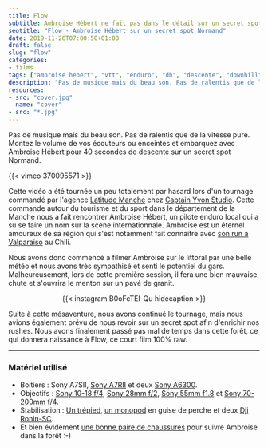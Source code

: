 ```yaml
---
title: Flow
subtitle: Ambroise Hébert ne fait pas dans le détail sur un secret spot normand
seotitle: "Flow - Ambroise Hébert sur un secret spot Normand"
date: 2019-11-26T07:00:50+01:00
draft: false
slug: "flow"
categories:
- films
tags: ["ambroise hebert", "vtt", "enduro", "dh", "descente", "downhill", "cherbourg", "normandie", "manche"]
description: "Pas de musique mais du beau son. Pas de ralentis que de la vitesse pure. Ambroise Hébert ne fait pas dans le détail sur un secret spot normand."
resources:
- src: "cover.jpg"
  name: "cover"
- src: "*.jpg"
---
```


Pas de musique mais du beau son. Pas de ralentis que de la vitesse pure. Montez le volume de vos écouteurs ou enceintes et embarquez avec Ambroise Hébert pour 40 secondes de descente sur un secret spot Normand.

<div>
{{< vimeo 370095571 >}}
</div>

Cette vidéo a été tournée un peu totalement par hasard lors d'un tournage commandé par l'agence [Latitude Manche](https://latitude-manche.fr/) chez [Captain Yvon Studio](https://captainyvon.fr/). Cette commande autour du tourisme et du sport dans le département de la Manche nous a fait rencontrer Ambroise Hébert, un pilote enduro local qui a su se faire un nom sur la scène internationnale. Ambroise est un éternel amoureux de sa région qui s'est notamment fait connaitre avec [son run à Valparaiso](https://youtu.be/9x37p8ubZwc) au Chili.

Nous avons donc commencé à filmer Ambroise sur le littoral par une belle météo et nous avons très sympathisé et senti le potentiel du gars. Malheureusement, lors de cette première session, il fera une bien mauvaise chute et s'ouvrira le menton sur un pavé de granit.

<div align="center">
{{< instagram B0oFcTEl-Qu hidecaption >}}
</div>

Suite à cette mésaventure, nous avons continué le tournage, mais nous avions également prévu de nous revoir sur un secret spot afin d'enrichir nos rushes. Nous avons finalement passé pas mal de temps dans cette forêt, ce qui donnera naissance à Flow, ce court film 100% raw.

***

### Matériel utilisé

* Boitiers : Sony A7SII, [Sony A7RII](https://amzn.to/34dvyHM) et deux [Sony A6300](https://amzn.to/2qKAXbM).
* Objectifs : [Sony 10-18 f/4](https://amzn.to/35bP0pM), [Sony 28mm f/2](https://amzn.to/36pmZet), [Sony 55mm f1.8](https://amzn.to/35b7RB3) et [Sony 70-200mm f/4](https://amzn.to/34bMTAV).
* Stabilisation : [Un trépied](https://amzn.to/2E5dG7c), [un monopod](https://amzn.to/36gMxdM) en guise de perche et deux [Dji Ronin-SC](https://amzn.to/34dfINg).
* Et bien évidement [une bonne paire de chaussures](https://amzn.to/3578Ke2) pour suivre Ambroise dans la forêt :-)
